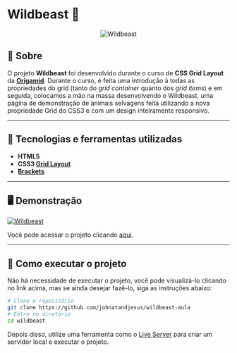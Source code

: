 # Wildbeast 🐺

<p align="center">
<img src="https://i.imgur.com/kdhcGjk.png" alt="Wildbeast" title="Wildbeast">
</p>

## 📖 Sobre

O projeto **Wildbeast** foi desenvolvido durante o curso de **CSS Grid Layout** da **[Origamid](https://www.origamid.com/)**. Durante o curso, é feita uma introdução à todas as propriedades do grid (tanto do _grid container_ quanto dos _grid items_) e em seguida, colocamos a mão na massa desenvolvendo o Wildbeast, uma página de demonstração de animais selvagens feita utilizando a nova propriedade Grid do CSS3 e com um design inteiramente responsivo.

---

## 🚀 Tecnologias e ferramentas utilizadas

- **HTML5**
- **CSS3 [Grid Layout](https://developer.mozilla.org/pt-BR/docs/Web/CSS/CSS_Grid_Layout/Basic_Concepts_of_Grid_Layout)**
- **[Brackets](http://brackets.io/)**

---

## 🖥️ Demonstração

[![Wildbeast](https://i.imgur.com/HvbFC3R.png "Clique para acessar o projeto")](https://johnatandjesus.github.io/wildbeast-aula/ "Clique para acessar o projeto")

Você pode acessar o projeto clicando [aqui](https://johnatandjesus.github.io/wildbeast-aula/).

---

## 🔧 Como executar o projeto

Não há necessidade de executar o projeto, você pode visualizá-lo clicando no link acima, mas se ainda desejar fazê-lo, siga as instruções abaixo:

```bash
# Clone o repositório
git clone https://github.com/johnatandjesus/wildbeast-aula
# Entre no diretório
cd wildbeast
```

Depois disso, utilize uma ferramenta como o [Live Server](https://marketplace.visualstudio.com/items?itemName=ritwickdey.LiveServer) para criar um servidor local e executar o projeto.
